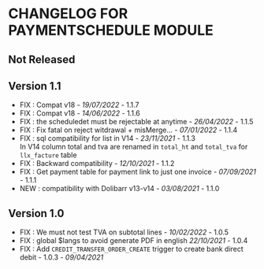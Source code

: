# CHANGELOG FOR PAYMENTSCHEDULE MODULE

## Not Released



## Version 1.1
- FIX : Compat v18 - *19/07/2022* - 1.1.7
- FIX : Compat v18 - *14/06/2022* - 1.1.6
- FIX : the scheduledet must be rejectable at anytime - *26/04/2022* - 1.1.5
- FIX : Fix fatal on reject witdrawal + misMerge... - *07/01/2022* - 1.1.4
- FIX : sql compatibility for list in V14  - *23/11/2021* - 1.1.3  
  In V14 column total and tva are renamed in `total_ht` and `total_tva`
  for `llx_facture` table
- FIX : Backward compatibility  - *12/10/2021* - 1.1.2
- FIX : Get payment table for payment link to just one invoice - *07/09/2021* - 1.1.1
- NEW : compatibility with Dolibarr v13-v14 - *03/08/2021* - 1.1.0

## Version 1.0

- FIX : We must not test TVA on subtotal lines - *10/02/2022* - 1.0.5
- FIX : global $langs to avoid generate PDF in english *22/10/2021* - 1.0.4
- FIX : Add `CREDIT_TRANSFER_ORDER_CREATE` trigger to create bank direct debit - 1.0.3 - *09/04/2021* 
